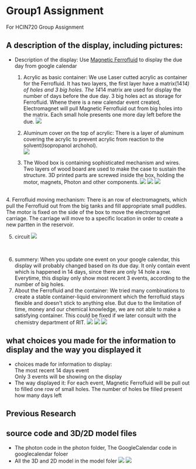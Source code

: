 # Group1 Assignment
For HCIN720 Group Assignment

## A description of the display, including pictures: 
 - Description of the display: Use [Magnetic Ferrofluid](http://www.amazon.com/gp/product/B008H40LG4?psc=1&redirect=true&ref_=oh_aui_detailpage_o01_s00) to display the due day from google calendar<br>
   1. Acrylic as basic container: We use Laser cutted acrylic as container for the Ferrofluid. It has two layers, the first layer have a matrix(14*14) of holes and 3 big holes. The 14*14 matrix are used for display the number of days before the due day. 3 big holes act as storage for Ferrofluid. Whene there is a new calendar event created, Electromagnet will pull Magnetic Ferrofluid out from big holes into the matrix. Each small hole presents one more day left before the due.
![](photos/arcy1.jpg)<br>

   2. Aluminum cover on the top of acrylic: There is a layer of aluminum covering the acrylic to prevent acrylic from reaction to the solvent(Isopropanol archohol).<br> 
![](photos/working.jpg)<br>

   3. The Wood box is containing sophisticated mechanism and wires. Two layers of wood board are used to make the case to sustain the structure. 3D printed parts are screwed inside the box, holding the motor, magnets, Photon and other components.
![](photos/wood1.jpg)
![](photos/wood2.jpg)
![](photos/wood3.jpg)
<br>
   4. Ferrofluid moving mechanism: There is an row of electromagnets, which pull the Ferrofluid out from the big tanks and fill appropriate small puddles. The motor is fixed on the side of the box to move the electromagnet carriage. The carriage will move to a specific location in order to create a new partten in the reservoir.<br>

   5. circuit
![](photos/circuit.jpg)
<br>

   6. summery: When you update one event on your google calendar, this display will probably changed based on its due day. It only contain event which is happened in 14 days, since there are only 14 hole a row. Everytime, this display only show most recent 3 events, according to the number of big holes.
   7. About the Ferrofluid and the container: We tried many combinations to create a stable container-liquid environment which the ferrofluid stays flexible and doesn't stick to anything else. But due to the limitation of time, money and our chemical knowledge, we are not able to make a satisfying container. This could be fixed if we later consult with the chemistry department of RIT.
![](photos/test1.jpg)
![](photos/text2.jpg)
![](photos/text3.jpg)
 
## what choices you made for the information to display and the way you displayed it
 - choices made for information to display:<br>
   The most recent 14 days event<br>
   Only 3 events will be showing on the display<br>
 - The way displayed it: For each event, Magnetic Ferrofluid will be pull out to filled one row of small holes. The number of holes be filled present how many days left<br>


## Previous Research


## source code and 3D/2D model files
 - The photon code in the photon folder, The GoogleCalendar code in googlecalendar foloer<br>
 - All the 3D and 2D model in the model foler
![](photos/bridge_v2.png)
![](photos/buttom_v2.png)
<br>

